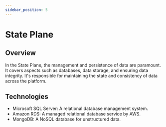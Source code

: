 ```yaml
---
sidebar_position: 5
---
```


# State Plane

## Overview

In the State Plane, the management and persistence of data are paramount. It covers aspects such as databases, data storage, and ensuring data integrity. It's responsible for maintaining the state and consistency of data across the platform.

## Technologies

- Microsoft SQL Server: A relational database management system.
- Amazon RDS: A managed relational database service by AWS.
- MongoDB: A NoSQL database for unstructured data.
